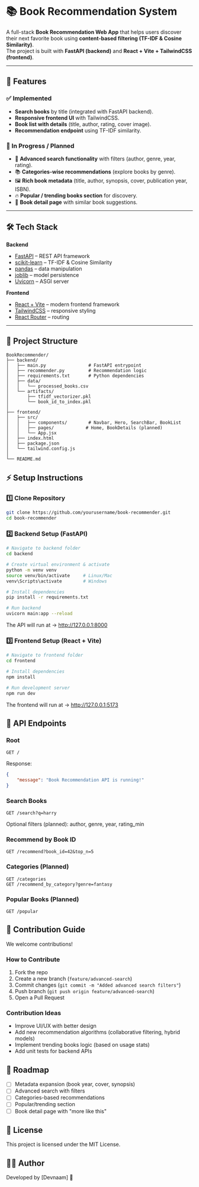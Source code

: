 # 📚 Book Recommendation System

A full-stack **Book Recommendation Web App** that helps users discover their next favorite book using **content-based filtering (TF-IDF & Cosine Similarity)**.  
The project is built with **FastAPI (backend)** and **React + Vite + TailwindCSS (frontend)**.

---

## 🚀 Features

### ✅ Implemented

- **Search books** by title (integrated with FastAPI backend).
- **Responsive frontend UI** with TailwindCSS.
- **Book list with details** (title, author, rating, cover image).
- **Recommendation endpoint** using TF-IDF similarity.

### 🔧 In Progress / Planned

- 🔎 **Advanced search functionality** with filters (author, genre, year, rating).
- 📚 **Categories-wise recommendations** (explore books by genre).
- 🖼 **Rich book metadata** (title, author, synopsis, cover, publication year, ISBN).
- 🔥 **Popular / trending books section** for discovery.
- 📖 **Book detail page** with similar book suggestions.

---

## 🛠 Tech Stack

**Backend**

- [FastAPI](https://fastapi.tiangolo.com/) – REST API framework
- [scikit-learn](https://scikit-learn.org/) – TF-IDF & Cosine Similarity
- [pandas](https://pandas.pydata.org/) – data manipulation
- [joblib](https://joblib.readthedocs.io/) – model persistence
- [Uvicorn](https://www.uvicorn.org/) – ASGI server

**Frontend**

- [React + Vite](https://vitejs.dev/) – modern frontend framework
- [TailwindCSS](https://tailwindcss.com/) – responsive styling
- [React Router](https://reactrouter.com/) – routing

---

## 📂 Project Structure

```
BookRecommender/
├── backend/
│   ├── main.py                # FastAPI entrypoint
│   ├── recommender.py         # Recommendation logic
│   ├── requirements.txt       # Python dependencies
│   ├── data/
│   │   └── processed_books.csv
│   └── artifacts/
│       ├── tfidf_vectorizer.pkl
│       └── book_id_to_index.pkl
│
├── frontend/
│   ├── src/
│   │   ├── components/        # Navbar, Hero, SearchBar, BookList
│   │   ├── pages/            # Home, BookDetails (planned)
│   │   └── App.jsx
│   ├── index.html
│   ├── package.json
│   └── tailwind.config.js
│
└── README.md
```

## ⚡ Setup Instructions

### 1️⃣ Clone Repository

```bash
git clone https://github.com/yourusername/book-recommender.git
cd book-recommender
```

### 2️⃣ Backend Setup (FastAPI)

```bash
# Navigate to backend folder
cd backend

# Create virtual environment & activate
python -m venv venv
source venv/bin/activate     # Linux/Mac
venv\Scripts\activate        # Windows

# Install dependencies
pip install -r requirements.txt

# Run backend
uvicorn main:app --reload
```

The API will run at → http://127.0.0.1:8000

### 3️⃣ Frontend Setup (React + Vite)

```bash
# Navigate to frontend folder
cd frontend

# Install dependencies
npm install

# Run development server
npm run dev
```

The frontend will run at → http://127.0.0.1:5173

## 📡 API Endpoints

### Root

```
GET /
```

Response:

```json
{
	"message": "Book Recommendation API is running!"
}
```

### Search Books

```
GET /search?q=harry
```

Optional filters (planned): author, genre, year, rating_min

### Recommend by Book ID

```
GET /recommend?book_id=42&top_n=5
```

### Categories (Planned)

```
GET /categories
GET /recommend_by_category?genre=fantasy
```

### Popular Books (Planned)

```
GET /popular
```

## 🤝 Contribution Guide

We welcome contributions!

### How to Contribute

1. Fork the repo
2. Create a new branch (`feature/advanced-search`)
3. Commit changes (`git commit -m "Added advanced search filters"`)
4. Push branch (`git push origin feature/advanced-search`)
5. Open a Pull Request

### Contribution Ideas

- Improve UI/UX with better design
- Add new recommendation algorithms (collaborative filtering, hybrid models)
- Implement trending books logic (based on usage stats)
- Add unit tests for backend APIs

## 📌 Roadmap

- [ ] Metadata expansion (book year, cover, synopsis)
- [ ] Advanced search with filters
- [ ] Categories-based recommendations
- [ ] Popular/trending section
- [ ] Book detail page with "more like this"

## 📜 License

This project is licensed under the MIT License.

## 👨‍💻 Author

Developed by [Devnaam] 🚀
